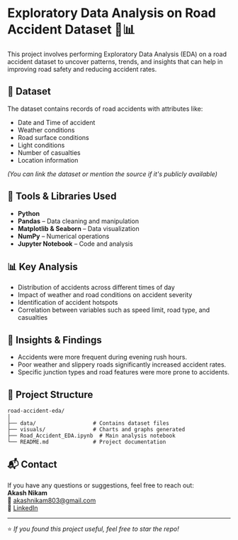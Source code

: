 # Exploratory Data Analysis on Road Accident Dataset 🚗📊

This project involves performing Exploratory Data Analysis (EDA) on a road accident dataset to uncover patterns, trends, and insights that can help in improving road safety and reducing accident rates.

## 📁 Dataset

The dataset contains records of road accidents with attributes like:
- Date and Time of accident
- Weather conditions
- Road surface conditions
- Light conditions
- Number of casualties
- Location information

*(You can link the dataset or mention the source if it's publicly available)*

## 🧰 Tools & Libraries Used

- **Python**
- **Pandas** – Data cleaning and manipulation  
- **Matplotlib & Seaborn** – Data visualization  
- **NumPy** – Numerical operations  
- **Jupyter Notebook** – Code and analysis

## 📊 Key Analysis

- Distribution of accidents across different times of day  
- Impact of weather and road conditions on accident severity  
- Identification of accident hotspots  
- Correlation between variables such as speed limit, road type, and casualties

## 📌 Insights & Findings

- Accidents were more frequent during evening rush hours.  
- Poor weather and slippery roads significantly increased accident rates.  
- Specific junction types and road features were more prone to accidents.

## 📁 Project Structure

```
road-accident-eda/
│
├── data/                  # Contains dataset files
├── visuals/               # Charts and graphs generated
├── Road_Accident_EDA.ipynb  # Main analysis notebook
└── README.md              # Project documentation
```

## 📬 Contact

If you have any questions or suggestions, feel free to reach out:  
**Akash Nikam**  
📧 akashnikam803@gmail.com  
🔗 [LinkedIn](www.linkedin.com/in/akash-nikam-58565019b)  

---

⭐ *If you found this project useful, feel free to star the repo!*
